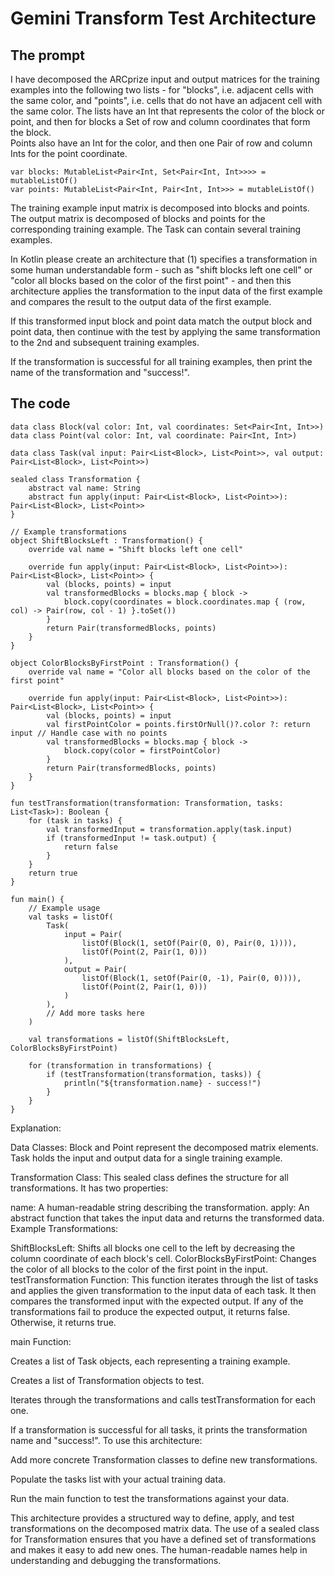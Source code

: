 # Gemini Transform Test Architecture

## The prompt

I have decomposed the ARCprize input and output matrices for the 
training examples into the following two lists - for "blocks", 
i.e. adjacent cells with the same color, and "points", i.e. cells that
do not have an adjacent cell with the same color.   The lists have an 
Int that represents the color of the block or point, and then for 
blocks a Set of row and column coordinates that form the block.  
Points also have an Int for the color, and then one Pair of row 
and column Ints for the point coordinate.

    var blocks: MutableList<Pair<Int, Set<Pair<Int, Int>>>> = mutableListOf()
    var points: MutableList<Pair<Int, Pair<Int, Int>>> = mutableListOf()

The training example input matrix is decomposed into blocks and points.   
The output matrix is decomposed of blocks and points for the corresponding 
training example.   The Task can contain several training examples.

In Kotlin please create an architecture that (1) specifies a 
transformation in some human understandable form - such as "shift 
blocks left one cell" or "color all blocks based on the color of 
the first point" - and then this architecture applies the transformation 
to the input data of the first example and compares the result to the 
output data of the first example.

If this transformed input block and point data match the output 
block and point data, then continue with the test by applying the same 
transformation to the 2nd and subsequent training examples.

If the transformation is successful for all training examples, then 
print the name of the transformation and "success!".

## The code

```
data class Block(val color: Int, val coordinates: Set<Pair<Int, Int>>)
data class Point(val color: Int, val coordinate: Pair<Int, Int>)

data class Task(val input: Pair<List<Block>, List<Point>>, val output: Pair<List<Block>, List<Point>>)

sealed class Transformation {
    abstract val name: String
    abstract fun apply(input: Pair<List<Block>, List<Point>>): Pair<List<Block>, List<Point>>
}

// Example transformations
object ShiftBlocksLeft : Transformation() {
    override val name = "Shift blocks left one cell"

    override fun apply(input: Pair<List<Block>, List<Point>>): Pair<List<Block>, List<Point>> {
        val (blocks, points) = input
        val transformedBlocks = blocks.map { block ->
            block.copy(coordinates = block.coordinates.map { (row, col) -> Pair(row, col - 1) }.toSet())
        }
        return Pair(transformedBlocks, points)
    }
}

object ColorBlocksByFirstPoint : Transformation() {
    override val name = "Color all blocks based on the color of the first point"

    override fun apply(input: Pair<List<Block>, List<Point>>): Pair<List<Block>, List<Point>> {
        val (blocks, points) = input
        val firstPointColor = points.firstOrNull()?.color ?: return input // Handle case with no points
        val transformedBlocks = blocks.map { block ->
            block.copy(color = firstPointColor)
        }
        return Pair(transformedBlocks, points)
    }
}

fun testTransformation(transformation: Transformation, tasks: List<Task>): Boolean {
    for (task in tasks) {
        val transformedInput = transformation.apply(task.input)
        if (transformedInput != task.output) {
            return false
        }
    }
    return true
}

fun main() {
    // Example usage
    val tasks = listOf(
        Task(
            input = Pair(
                listOf(Block(1, setOf(Pair(0, 0), Pair(0, 1)))),
                listOf(Point(2, Pair(1, 0)))
            ),
            output = Pair(
                listOf(Block(1, setOf(Pair(0, -1), Pair(0, 0)))),
                listOf(Point(2, Pair(1, 0)))
            )
        ),
        // Add more tasks here
    )

    val transformations = listOf(ShiftBlocksLeft, ColorBlocksByFirstPoint)

    for (transformation in transformations) {
        if (testTransformation(transformation, tasks)) {
            println("${transformation.name} - success!")
        }
    }
}
```

Explanation:

Data Classes: Block and Point represent the decomposed matrix elements. 
Task holds the input and output data for a single training example.

Transformation Class: This sealed class defines the structure for all 
transformations. It has two properties:

name: A human-readable string describing the transformation.
apply: An abstract function that takes the input data and returns the transformed data.
Example Transformations:

ShiftBlocksLeft: Shifts all blocks one cell to the left by decreasing the 
column coordinate of each block's cell.
ColorBlocksByFirstPoint: Changes the color of all blocks to the color of 
the first point in the input.
testTransformation Function: This function iterates through the list of 
tasks and applies the given transformation to the input data of each task. 
It then compares the transformed input with the expected output. If any 
of the transformations fail to produce the expected output, it returns false. 
Otherwise, it returns true.

main Function:

Creates a list of Task objects, each representing a training example.

Creates a list of Transformation objects to test.

Iterates through the transformations and calls testTransformation for each one.

If a transformation is successful for all tasks, it prints the transformation name and "success!".
To use this architecture:

Add more concrete Transformation classes to define new transformations.

Populate the tasks list with your actual training data.

Run the main function to test the transformations against your data.

This architecture provides a structured way to define, apply, and test 
transformations on the decomposed matrix data. The use of a sealed class for 
Transformation ensures that you have a defined set of transformations and 
makes it easy to add new ones. The human-readable names help in understanding 
and debugging the transformations.
